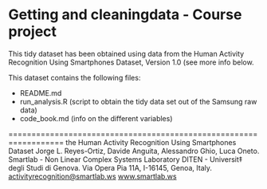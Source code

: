 # Getting and cleaningdata - Course project
This tidy dataset has been obtained using data from the Human Activity Recognition Using Smartphones Dataset, Version 1.0 (see more info below.

This dataset contains the following files:
* README.md
* run_analysis.R (script to obtain the tidy data set out of the Samsung raw data)
* code_book.md (info on the different variables)

==================================================================
the Human Activity Recognition Using Smartphones Dataset
Jorge L. Reyes-Ortiz, Davide Anguita, Alessandro Ghio, Luca Oneto.
Smartlab - Non Linear Complex Systems Laboratory
DITEN - Universit‡ degli Studi di Genova.
Via Opera Pia 11A, I-16145, Genoa, Italy.
activityrecognition@smartlab.ws
www.smartlab.ws
